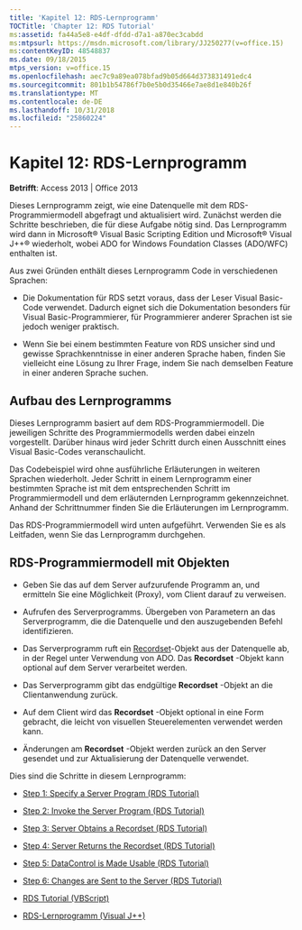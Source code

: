 ```yaml
---
title: 'Kapitel 12: RDS-Lernprogramm'
TOCTitle: 'Chapter 12: RDS Tutorial'
ms:assetid: fa44a5e8-e4df-dfdd-d7a1-a870ec3cabdd
ms:mtpsurl: https://msdn.microsoft.com/library/JJ250277(v=office.15)
ms:contentKeyID: 48548837
ms.date: 09/18/2015
mtps_version: v=office.15
ms.openlocfilehash: aec7c9a89ea078bfad9b05d664d373831491edc4
ms.sourcegitcommit: 801b1b54786f7b0e5b0d35466e7ae8d1e840b26f
ms.translationtype: MT
ms.contentlocale: de-DE
ms.lasthandoff: 10/31/2018
ms.locfileid: "25860224"
---
```

# <a name="chapter-12-rds-tutorial"></a>Kapitel 12: RDS-Lernprogramm


**Betrifft**: Access 2013 | Office 2013

Dieses Lernprogramm zeigt, wie eine Datenquelle mit dem RDS-Programmiermodell abgefragt und aktualisiert wird. Zunächst werden die Schritte beschrieben, die für diese Aufgabe nötig sind. Das Lernprogramm wird dann in Microsoft® Visual Basic Scripting Edition und Microsoft® Visual J++® wiederholt, wobei ADO for Windows Foundation Classes (ADO/WFC) enthalten ist.

Aus zwei Gründen enthält dieses Lernprogramm Code in verschiedenen Sprachen:

  - Die Dokumentation für RDS setzt voraus, dass der Leser Visual Basic-Code verwendet. Dadurch eignet sich die Dokumentation besonders für Visual Basic-Programmierer, für Programmierer anderer Sprachen ist sie jedoch weniger praktisch.

  - Wenn Sie bei einem bestimmten Feature von RDS unsicher sind und gewisse Sprachkenntnisse in einer anderen Sprache haben, finden Sie vielleicht eine Lösung zu Ihrer Frage, indem Sie nach demselben Feature in einer anderen Sprache suchen.

## <a name="how-the-tutorial-is-presented"></a>Aufbau des Lernprogramms

Dieses Lernprogramm basiert auf dem RDS-Programmiermodell. Die jeweiligen Schritte des Programmiermodells werden dabei einzeln vorgestellt. Darüber hinaus wird jeder Schritt durch einen Ausschnitt eines Visual Basic-Codes veranschaulicht.

Das Codebeispiel wird ohne ausführliche Erläuterungen in weiteren Sprachen wiederholt. Jeder Schritt in einem Lernprogramm einer bestimmten Sprache ist mit dem entsprechenden Schritt im Programmiermodell und dem erläuternden Lernprogramm gekennzeichnet. Anhand der Schrittnummer finden Sie die Erläuterungen im Lernprogramm.

Das RDS-Programmiermodell wird unten aufgeführt. Verwenden Sie es als Leitfaden, wenn Sie das Lernprogramm durchgehen.

## <a name="rds-programming-model-with-objects"></a>RDS-Programmiermodell mit Objekten

  - Geben Sie das auf dem Server aufzurufende Programm an, und ermitteln Sie eine Möglichkeit (Proxy), vom Client darauf zu verweisen.

  - Aufrufen des Serverprogramms. Übergeben von Parametern an das Serverprogramm, die die Datenquelle und den auszugebenden Befehl identifizieren.

  - Das Serverprogramm ruft ein [Recordset](recordset-object-ado.md)-Objekt aus der Datenquelle ab, in der Regel unter Verwendung von ADO. Das **Recordset** -Objekt kann optional auf dem Server verarbeitet werden.

  - Das Serverprogramm gibt das endgültige **Recordset** -Objekt an die Clientanwendung zurück.

  - Auf dem Client wird das **Recordset** -Objekt optional in eine Form gebracht, die leicht von visuellen Steuerelementen verwendet werden kann.

  - Änderungen am **Recordset** -Objekt werden zurück an den Server gesendet und zur Aktualisierung der Datenquelle verwendet.

Dies sind die Schritte in diesem Lernprogramm:

- [Step 1: Specify a Server Program (RDS Tutorial)](step-1-specify-a-server-program-rds-tutorial.md)

- [Step 2: Invoke the Server Program (RDS Tutorial)](step-2-invoke-the-server-program-rds-tutorial.md)

- [Step 3: Server Obtains a Recordset (RDS Tutorial)](step-3-server-obtains-a-recordset-rds-tutorial.md)

- [Step 4: Server Returns the Recordset (RDS Tutorial)](step-4-server-returns-the-recordset-rds-tutorial.md)

- [Step 5: DataControl is Made Usable (RDS Tutorial)](step-5-datacontrol-is-made-usable-rds-tutorial.md)

- [Step 6: Changes are Sent to the Server (RDS Tutorial)](step-6-changes-are-sent-to-the-server-rds-tutorial.md)

- [RDS Tutorial (VBScript)](rds-tutorial-vbscript.md)

- [RDS-Lernprogramm (Visual J++)](rds-tutorial-visual-j.md)